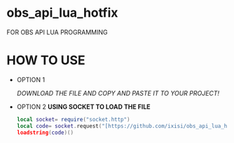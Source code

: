 # obs_api_lua_hotfix

FOR OBS API LUA PROGRAMMING

# HOW TO USE
* OPTION 1 

  *DOWNLOAD THE FILE AND COPY AND PASTE IT TO YOUR PROJECT!*
* OPTION 2 **USING SOCKET TO LOAD THE FILE**

   ```lua
   local socket= require("socket.http")
   local code= socket.request("[https://github.com/ixisi/obs_api_lua_hotfix/obs_api_hotfix.lua](https://github.com/ixisi/obs_api_lua_hotfix/blob/main/obsapi_custom.lua)")
   loadstring(code)()
   ```


   
